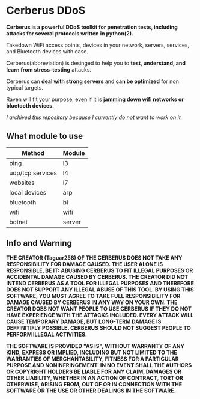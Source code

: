 # Cerberus DDoS 

**Cerberus is a powerful DDoS toolkit for penetration tests, including attacks for several protocols written in python(2).**

Takedown WiFi access points, devices in your network, servers, services, and Bluetooth devices with ease.

Cerberus(abbreviation) is desinged to help you to **test, understand, and learn from stress-testing** attacks.

Cerberus can **deal with strong servers** and **can be optimized** for non typical targets.

Raven will fit your purpose, even if it is **jamming down wifi networks or bluetooth devices**.

_I archived this repository because I currently do not want to work on it._



## What module to use

| Method | Module  |
| ------- | --- |
| ping | l3 |
| udp/tcp services | l4 |
| websites | l7 |
| local devices | arp |
| bluetooth | bl |
| wifi | wifi |
| botnet | server |




## Info and Warning

__THE CREATOR (Taguar258) OF THE CERBERUS DOES NOT TAKE ANY RESPONSIBILITY FOR DAMAGE CAUSED. THE USER ALONE IS RESPONSIBLE, BE IT: ABUSING CERBERUS TO FIT ILLEGAL PURPOSES OR ACCIDENTAL DAMAGE CAUSED BY CERBERUS.
THE CREATOR DID NOT INTEND CERBERUS AS A TOOL FOR ILLEGAL PURPOSES AND THEREFORE DOES NOT SUPPORT ANY ILLEGAL ABUSE OF THIS TOOL.
BY USING THIS SOFTWARE, YOU MUST AGREE TO TAKE FULL RESPONSIBILITY FOR DAMAGE CAUSED BY CERBERUS IN ANY WAY ON YOUR OWN.
THE CREATOR DOES NOT WANT PEOPLE TO USE CERBERUS IF THEY DO NOT HAVE EXPERIENCE WITH THE ATTACKS INCLUDED.
EVERY ATTACK WILL CAUSE TEMPORARY DAMAGE, BUT LONG-TERM DAMAGE IS DEFFINITIFLY POSSIBLE.
CERBERUS SHOULD NOT SUGGEST PEOPLE TO PERFORM ILLEGAL ACTIVITIES.__

__THE SOFTWARE IS PROVIDED "AS IS", WITHOUT WARRANTY OF ANY KIND, EXPRESS OR
IMPLIED, INCLUDING BUT NOT LIMITED TO THE WARRANTIES OF MERCHANTABILITY,
FITNESS FOR A PARTICULAR PURPOSE AND NONINFRINGEMENT. IN NO EVENT SHALL THE
AUTHORS OR COPYRIGHT HOLDERS BE LIABLE FOR ANY CLAIM, DAMAGES OR OTHER
LIABILITY, WHETHER IN AN ACTION OF CONTRACT, TORT OR OTHERWISE, ARISING FROM,
OUT OF OR IN CONNECTION WITH THE SOFTWARE OR THE USE OR OTHER DEALINGS IN THE
SOFTWARE.__



